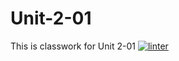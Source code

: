 # Unit-2-01
This is classwork for Unit 2-01
[![linter](https://github.com/Tairah/Unit-2-01/workflows/linter/badge.svg)](https://github.com/marketplace/actions/super-linter)
